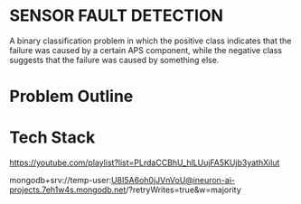 # SENSOR FAULT DETECTION
A binary classification problem in which the positive class indicates that the failure was caused by a certain APS component, while the negative class suggests that the failure was caused by something else.

# Problem Outline

# Tech Stack


https://youtube.com/playlist?list=PLrdaCCBhU_hlLUujFA5KUjb3yathXilut	

mongodb+srv://temp-user:U8I5A6oh0jJVnVoU@ineuron-ai-projects.7eh1w4s.mongodb.net/?retryWrites=true&w=majority
